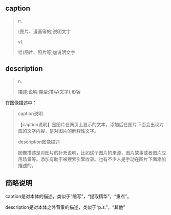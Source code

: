 ## caption

> n.
> 
> (图片、漫画等的)说明文字
> 
> vt.
> 
> 给(图片、照片等)加说明文字

## description

> n.
> 
> 描述;说明;类型;描写(文字);形容

在图像描述中：

> caption说明
> 
> 【caption说明】是图片在网页上显示的文本，添加后在图片下面会出现对应的文字内容，是对图片的解释性文字。
> 
> description图像描述
> 
> 图像描述是对图片的补充说明，比如这个图片的来源，图片故事或者图片应用场景等。添加有助于被搜索引擎收录。也有不少人是手动在图片下面添加描述的。

## 简略说明
caption是对本体的描述，类似于“缩写”，“提取精华”，“重点”。

description是对本体之外背景的描述，类似于“p.s.”，“其他”